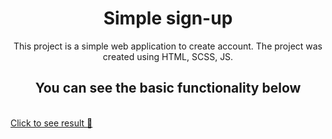<h1 align="center">Simple sign-up
</h1>

<p align="center">
This project is a simple web application to create account.
The project was created using HTML, SCSS, JS.
</p>

<h2 align="center">You can see the basic functionality below</h2>
<br/>
<a href="js-simple-sign-up-24c8c.web.app" target="blank">Click to see result 👀</a>

